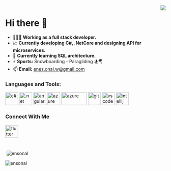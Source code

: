 <img align="right" src="https://visitor-badge.laobi.icu/badge?page_id=ensonal.ensonal"> 

# Hi there 👋

- 👨🏻‍💻 **Working as a full stack developer.**
- 📈 **Currently developing C#, .NetCore and designing API for microservices.**
- 🌱 **Currently learning SQL architecture.**
- ⚡ **Sports:** Snowboarding - Paragliding 🏂🪂
- 📫 **Email:** enes.onal.w@gmail.com

<h3 align="left">Languages and Tools:</h3>
<p align="left"> <a target="_blank" rel="noreferrer"> <img src="https://upload.wikimedia.org/wikipedia/commons/b/bd/Logo_C_sharp.svg" alt="c#" width="40" height="40"/> </a>
 <a  target="_blank" rel="noreferrer"> <img src="https://upload.wikimedia.org/wikipedia/commons/e/ee/.NET_Core_Logo.svg" alt=".net" width="40" height="40"/> </a>
  <a  target="_blank" rel="noreferrer"> <img src="https://upload.wikimedia.org/wikipedia/commons/c/cf/Angular_full_color_logo.svg" alt="angular" width="40" height="40"/> </a>
  <a  target="_blank" rel="noreferrer"> <img src="https://swimburger.net/media/fbqnp2ie/azure.svg" alt="azure" width="40" height="40"/> </a>
   <a  target="_blank" rel="noreferrer"> <img src="https://upload.wikimedia.org/wikipedia/commons/8/87/Sql_data_base_with_logo.png" alt="azure" width="80" height="40"/> </a>
 <a  target="_blank" rel="noreferrer"> <img src="https://www.vectorlogo.zone/logos/git-scm/git-scm-icon.svg" alt="git" width="40" height="40"/> </a> 
 <a  target="_blank" rel="noreferrer"> <img src="https://upload.wikimedia.org/wikipedia/commons/thumb/9/9a/Visual_Studio_Code_1.35_icon.svg/512px-Visual_Studio_Code_1.35_icon.svg.png" alt="vscode" width="40" height="40"/> </a>
 <a  target="_blank" rel="noreferrer"> <img src="https://upload.wikimedia.org/wikipedia/commons/6/6e/JetBrains_Rider_Icon.svg" alt="intellij" width="40" height="40"/> </a> </p>
 
 <h3 align="left">Connect With Me</h3>
 <p align="left"> <a href="https://linkedin.com/in/ensonal" rel="noreferrer"> <img src="https://play-lh.googleusercontent.com/kMofEFLjobZy_bCuaiDogzBcUT-dz3BBbOrIEjJ-hqOabjK8ieuevGe6wlTD15QzOqw" alt="flutter" width="40" height="40"/> </a>
 
<h1> </h1>

<p>&nbsp;<img align="center" src="https://github-readme-stats.vercel.app/api?username=ensonal&show_icons=true&locale=en" alt="ensonal" /></p>
<p><img align="center" src="https://github-readme-stats.vercel.app/api/top-langs?username=ensonal&show_icons=true&locale=en&layout=compact" alt="ensonal" /></p>
 
 
 
